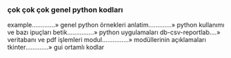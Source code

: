 
### çok çok çok genel python kodları


example.............» genel python örnekleri
anlatim.............» python kullanımı ve bazı ipuçları
betik...............» python uygulamaları
db-csv-reportlab....» veritabanı ve pdf işlemleri
modul...............» modüllerinin açıklamaları
tkinter.............» gui ortamlı kodlar


